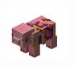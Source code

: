 ![entity][entity]

[entity]: https://raw.githubusercontent.com/Zalth-One-Three/Zyl-Roth-GIFs/master/War%20Tortoise/WarTortoise.gif